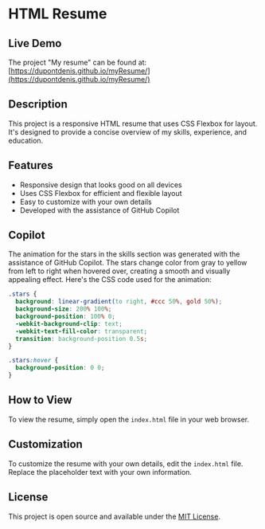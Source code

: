 # HTML Resume

## Live Demo

The project "My resume" can be found at: [https://dupontdenis.github.io/myResume/](https://dupontdenis.github.io/myResume/)

## Description

This project is a responsive HTML resume that uses CSS Flexbox for layout. It's designed to provide a concise overview of my skills, experience, and education.

## Features

- Responsive design that looks good on all devices
- Uses CSS Flexbox for efficient and flexible layout
- Easy to customize with your own details
- Developed with the assistance of GitHub Copilot

## Copilot

The animation for the stars in the skills section was generated with the assistance of GitHub Copilot. The stars change color from gray to yellow from left to right when hovered over, creating a smooth and visually appealing effect. Here's the CSS code used for the animation:

```css
.stars {
  background: linear-gradient(to right, #ccc 50%, gold 50%);
  background-size: 200% 100%;
  background-position: 100% 0;
  -webkit-background-clip: text;
  -webkit-text-fill-color: transparent;
  transition: background-position 0.5s;
}

.stars:hover {
  background-position: 0 0;
}
```

## How to View

To view the resume, simply open the `index.html` file in your web browser.

## Customization

To customize the resume with your own details, edit the `index.html` file. Replace the placeholder text with your own information.

## License

This project is open source and available under the [MIT License](LICENSE).
